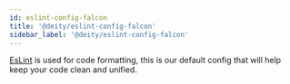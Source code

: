 ```yaml
---
id: eslint-config-falcon
title: '@deity/eslint-config-falcon'
sidebar_label: '@deity/eslint-config-falcon'
---
```


<a href="https://eslint.org/docs/user-guide/configuring" rel="noopener noreferrer" target="_blank">EsLint</a> is used for code formatting, this is our default config that will help keep your code clean and unified.
